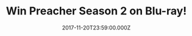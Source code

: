 ---
campaign-uuid: "c-efc7e613-4cb0-4e96-8e0f-f64636fc7829"
type: "Competition"
category: "Entertainment"
date: "2017-11-20T23:59:00.000Z"
end-date: "2017-11-26T23:59:00.000Z"
disable-form: false
is_promoted: false
has_entry_page: false
title: "Win Preacher Season 2 on Blu-ray!"
competition-description: "<p>Fans of the Preacher series, rejoice. To celebrate the\
  \ Blu-ray™ release of Preacher 2 - the critically-acclaimed supernatural show starring\
  \ Dominic Cooper, Ruth Negga and Joseph Gilgun - we've managed to get our hands\
  \ on 5 copies of the complete second series and yes, we want you guys to have them!</p>\n"
banner-img: "preacher-main_image.jpg"
logo-left-href: "http://www.nme.com/competitions/win-preacher-season-2-blu-ray"
logo-left-image: "nme-logo.jpg"
logo-left-title: "NME Competitions"
has-winner: false
country-restrictions:
- "GB"
---